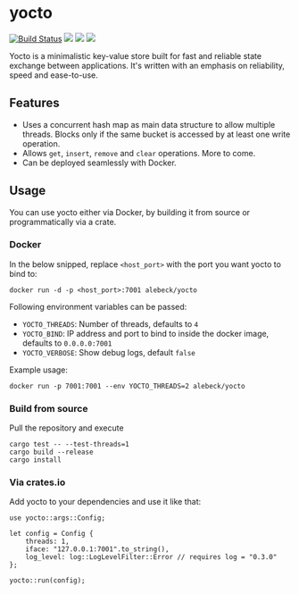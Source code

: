 # yocto

[![Build Status](https://cloud.drone.io/api/badges/alebeck/yocto/status.svg)](https://cloud.drone.io/alebeck/yocto)
[![](https://img.shields.io/crates/v/yocto.svg)](https://crates.io/crates/yocto)
[![](https://images.microbadger.com/badges/version/alebeck/yocto.svg)](https://hub.docker.com/r/alebeck/yocto)
[![](https://images.microbadger.com/badges/image/alebeck/yocto.svg)](https://hub.docker.com/r/alebeck/yocto)

Yocto is a minimalistic key-value store built for fast and reliable state exchange between applications. It's written with an emphasis on reliability, speed and ease-to-use.

## Features

- Uses a concurrent hash map as main data structure to allow multiple threads. Blocks only if the same bucket is accessed by at least one write operation.
- Allows `get`, `insert`, `remove` and `clear` operations. More to come.
- Can be deployed seamlessly with Docker.

## Usage

You can use yocto either via Docker, by building it from source or programmatically via a crate.

### Docker 

In the below snipped, replace `<host_port>` with the port you want yocto to bind to:

```
docker run -d -p <host_port>:7001 alebeck/yocto
```

Following environment variables can be passed:

- `YOCTO_THREADS`: Number of threads, defaults to `4`
- `YOCTO_BIND`: IP address and port to bind to inside the docker image, defaults to `0.0.0.0:7001`
- `YOCTO_VERBOSE`: Show debug logs, default `false`

Example usage:
```
docker run -p 7001:7001 --env YOCTO_THREADS=2 alebeck/yocto 
```

### Build from source

Pull the repository and execute 

```
cargo test -- --test-threads=1
cargo build --release
cargo install
```

### Via crates.io

Add yocto to your dependencies and use it like that:
```
use yocto::args::Config;

let config = Config {
    threads: 1,
    iface: "127.0.0.1:7001".to_string(),
    log_level: log::LogLevelFilter::Error // requires log = "0.3.0"
};

yocto::run(config);
```
